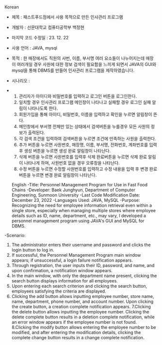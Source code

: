 Korean
- 제목 : 패스트푸드점에서 사용 목적으로 만든 인사관리 프로그램
- 개발자 : 선문대학교 컴퓨터공학부 백정현
- 마지막 코드 수정일 : 23. 12. 22
- 사용 언어 : JAVA, mysql
- 목적 : 한 매장에서도 직원의 사번, 이름, 부서명 여러 요소들이 나누어지는데 매장이 여러개일 경우 사원에 대한 정보 검색이 필요함을 느끼게 되면서 JAVA의 GUI와 mysql을 통해 DBMS를 만들어 인사관리 프로그램을 제작하였습니다.
- 시나리오 :
- 1. 관리자가 아이디와 비밀번호를 입력하고 로그인 버튼을 로그인한다.
  2. 일치할 경우 인사관리 프로그램 메인창이 나타나고 실패할 경우 로그인 실패 알림이 나타나도록 한다.
  3. 회원가입을 통해 아이디, 비밀번호, 이름을 입력하고 확인을 누르면 알림창이 뜬다.
  4. 메인창에서 부서명 전체만 있는 상태에서 검색버튼을 누를경우 모든 사원의 정보가 출력된다.
  5. 각 검색 조건을 입력하여 검색버튼을 누르면 조건에 만족하는 사원을 출력한다.
  6. 추가 버튼을 누르면 사원번호, 매장명, 이름, 부서명, 전화번호, 계좌번호를 입력후 생성 버튼을 누르면 생성 완료 알림창이 나타난다.
  7. 삭제 버튼을 누르면 사원번호를 입력후 삭제 완료버튼을 누르면 삭제 완료 알림이 나타나게 하며, 사원번호 없을 경우 오류창을 나타난다.
  8. 수정 버튼을 누르면 수정할 사원번호를 입력하고 수정 내용을 입력 후 변경 완료 버튼을 누르면 변경 완료 알림창이 나타난다.

  English
-Title: Personnel Management Program for Use in Fast Food Chains
-Developer: Baek Junghyun, Department of Computer Engineering, Sunmoon University
-Last Code Modification Date: December 23, 2022
-Languages Used: JAVA, MySQL
-Purpose: Recognizing the need for employee information retrieval even within a single store, especially when managing multiple stores where employee details such as ID, name, department, etc., may vary, I developed a personnel management program using JAVA's GUI and MySQL for DBMS.

-Scenario:
  1. The administrator enters their username and password and clicks the login button to log in.
  2. If successful, the Personnel Management Program main window appears; if unsuccessful, a login failure notification appears.
  3. Through registration, the user inputs their ID, password, and name, and upon confirmation, a notification window appears.
  4. In the main window, with only the department name present, clicking the search button displays information for all employees.
  5. Upon entering each search criterion and clicking the search button, employees satisfying the criteria are displayed.
  6. Clicking the add button allows inputting employee number, store name, name, department, phone number, and account number. Upon clicking the create button, a creation complete notification appears.
  7.Clicking the delete button allows inputting the employee number. Clicking the delete complete button results in a deletion complete notification, while an error window appears if the employee number is not found.
  8.Clicking the modify button allows entering the employee number to be modified, and after entering the modification details, clicking the complete change button results in a change complete notification.
    
